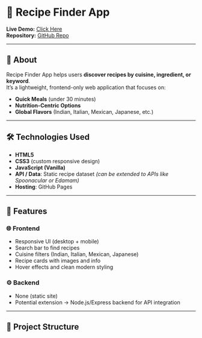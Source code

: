 # 🍴 Recipe Finder App

**Live Demo:** [Click Here](https://shivammaurya2002.github.io/Recipe-Finder-App/)  
**Repository:** [GitHub Repo](https://github.com/ShivamMaurya2002/Recipe-Finder-App)

---

## 📖 About
Recipe Finder App helps users **discover recipes by cuisine, ingredient, or keyword**.  
It’s a lightweight, frontend-only web application that focuses on:
- **Quick Meals** (under 30 minutes)
- **Nutrition-Centric Options**
- **Global Flavors** (Indian, Italian, Mexican, Japanese, etc.)

---

## 🛠️ Technologies Used
- **HTML5**
- **CSS3** (custom responsive design)
- **JavaScript (Vanilla)**  
- **API / Data**: Static recipe dataset *(can be extended to APIs like Spoonacular or Edamam)*  
- **Hosting**: GitHub Pages

---

## 🚀 Features

### 🌐 Frontend
- Responsive UI (desktop + mobile)
- Search bar to find recipes
- Cuisine filters (Indian, Italian, Mexican, Japanese)
- Recipe cards with images and info
- Hover effects and clean modern styling

### ⚙️ Backend
- None (static site)
- Potential extension → Node.js/Express backend for API integration

---

## 📂 Project Structure
